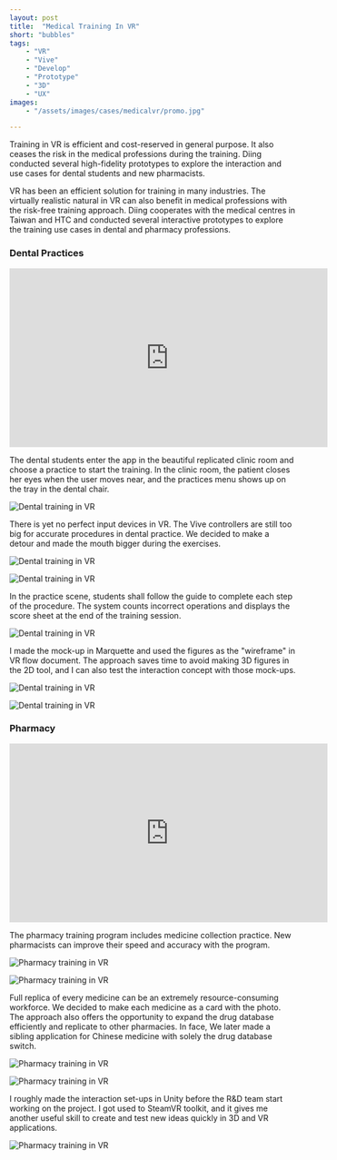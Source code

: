 ```yaml
---
layout: post
title:  "Medical Training In VR"
short: "bubbles"
tags:
    - "VR"
    - "Vive"
    - "Develop"
    - "Prototype"
    - "3D"
    - "UX"
images: 
    - "/assets/images/cases/medicalvr/promo.jpg"

---
```

<!--summary-->

Training in VR is efficient and cost-reserved in general purpose. It also ceases the risk in the medical professions during the training. Diing conducted several high-fidelity prototypes to explore the interaction and use cases for dental students and new pharmacists.

<!--more-->

VR has been an efficient solution for training in many industries. The virtually realistic natural in VR can also benefit in medical professions with the risk-free training approach. Diing cooperates with the medical centres in Taiwan and HTC and conducted several interactive prototypes to explore the training use cases in dental and pharmacy professions.

### Dental Practices

<div class="video-embed"><iframe width="560" height="315" src="https://www.youtube.com/embed/9XOHHOUh9iU" frameborder="0" allow="accelerometer; autoplay; clipboard-write; encrypted-media; gyroscope; picture-in-picture" allowfullscreen></iframe></div>

The dental students enter the app in the beautiful replicated clinic room and choose a practice to start the training. In the clinic room, the patient closes her eyes when the user moves near, and the practices menu shows up on the tray in the dental chair.

![Dental training in VR](/assets/images/cases/medicalvr/dental1.jpg)

There is yet no perfect input devices in VR. The Vive controllers are still too big for accurate procedures in dental practice. We decided to make a detour and made the mouth bigger during the exercises.

![Dental training in VR](/assets/images/cases/medicalvr/dental2.jpg)

![Dental training in VR](/assets/images/cases/medicalvr/dental3.jpg)

In the practice scene, students shall follow the guide to complete each step of the procedure. The system counts incorrect operations and displays the score sheet at the end of the training session.

![Dental training in VR](/assets/images/cases/medicalvr/dental4.jpg)

I made the mock-up in Marquette and used the figures as the "wireframe" in VR flow document. The approach saves time to avoid making 3D figures in the 2D tool, and I can also test the interaction concept with those mock-ups.

![Dental training in VR](/assets/images/cases/medicalvr/dental5.jpg)

![Dental training in VR](/assets/images/cases/medicalvr/dental6.jpg)

### Pharmacy

<div class="video-embed"><iframe width="560" height="315" src="https://www.youtube.com/embed/IcbrAZfe4nA" frameborder="0" allow="accelerometer; autoplay; clipboard-write; encrypted-media; gyroscope; picture-in-picture" allowfullscreen></iframe></div>

The pharmacy training program includes medicine collection practice. New pharmacists can improve their speed and accuracy with the program.

![Pharmacy training in VR](/assets/images/cases/medicalvr/pharmacy1.jpg)

![Pharmacy training in VR](/assets/images/cases/medicalvr/pharmacy2.jpg)

Full replica of every medicine can be an extremely resource-consuming workforce. We decided to make each medicine as a card with the photo. The approach also offers the opportunity to expand the drug database efficiently and replicate to other pharmacies. In face, We later made a sibling application for Chinese medicine with solely the drug database switch. 

![Pharmacy training in VR](/assets/images/cases/medicalvr/pharmacy3.jpg)

![Pharmacy training in VR](/assets/images/cases/medicalvr/pharmacy4.jpg)

I roughly made the interaction set-ups in Unity before the R&D team start working on the project. I got used to SteamVR toolkit, and it gives me another useful skill to create and test new ideas quickly in 3D and VR applications.

![Pharmacy training in VR](/assets/images/cases/medicalvr/pharmacy5.jpg)